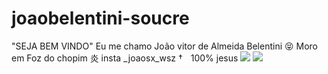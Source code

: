 # joaobelentini-soucre 
"SEJA BEM VINDO" 
Eu me chamo João vitor de Almeida Belentini 😝
Moro em Foz do chopim 
炎 insta _joaosx_wsz 
†ﾠ100% jesus
![](https://media1.tenor.com/m/IqI01bGF4a8AAAAC/hi.gif)
![](https://media.tenor.com/AN1U6cKe-4gAAAAM/afcsafa-ali-safa.gif)

